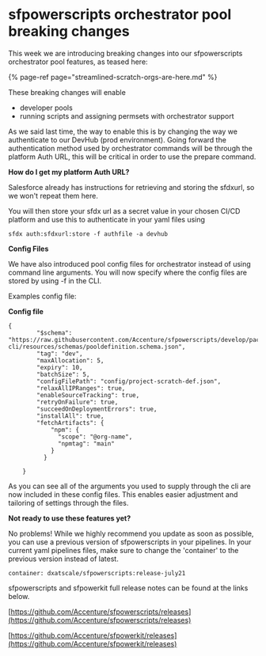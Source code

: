 # sfpowerscripts orchestrator pool breaking changes

This week we are introducing breaking changes into our sfpowerscripts orchestrator pool features, as teased here:

{% page-ref page="streamlined-scratch-orgs-are-here.md" %}

These breaking changes will enable

* developer pools
* running scripts and assigning permsets with orchestrator support

As we said last time, the way to enable this is by changing the way we authenticate to our DevHub \(prod environment\). Going forward the authentication method used by orchestrator commands will be through the platform Auth URL, this will be critical in order to use the prepare command.

**How do I get my platform Auth URL?**

Salesforce already has instructions for retrieving and storing the sfdxurl, so we won't repeat them here.

You will then store your sfdx url as a secret value in your chosen CI/CD platform and use this to authenticate in your yaml files using

```text
sfdx auth:sfdxurl:store -f authfile -a devhub
```

**Config Files**

We have also introduced pool config files for orchestrator instead of using command line arguments. You will now specify where the config files are stored by using -f in the CLI.

Examples config file:

**Config file**

```text
{
	    "$schema": "https://raw.githubusercontent.com/Accenture/sfpowerscripts/develop/packages/sfpowerscripts-cli/resources/schemas/pooldefinition.schema.json",
	    "tag": "dev",
	    "maxAllocation": 5,
	    "expiry": 10,
	    "batchSize": 5,
	    "configFilePath": "config/project-scratch-def.json",
	    "relaxAllIPRanges": true,
	    "enableSourceTracking": true,
	    "retryOnFailure": true,
	    "succeedOnDeploymentErrors": true,
	    "installAll": true,
	    "fetchArtifacts": {
	        "npm": {
	          "scope": "@org-name",
	          "npmtag": "main"
	        }
	      }
	   
	}

```

As you can see all of the arguments you used to supply through the cli are now included in these config files. This enables easier adjustment and tailoring of settings through the files.

**Not ready to use these features yet?**

No problems! While we highly recommend you update as soon as possible, you can use a previous version of sfpowerscripts in your pipelines. In your current yaml pipelines files, make sure to change the 'container' to the previous version instead of latest.

```text
container: dxatscale/sfpowerscripts:release-july21
```

sfpowerscripts and sfpowerkit full release notes can be found at the links below.

[https://github.com/Accenture/sfpowerscripts/releases](https://github.com/Accenture/sfpowerscripts/releases)

[https://github.com/Accenture/sfpowerkit/releases](https://github.com/Accenture/sfpowerkit/releases)



